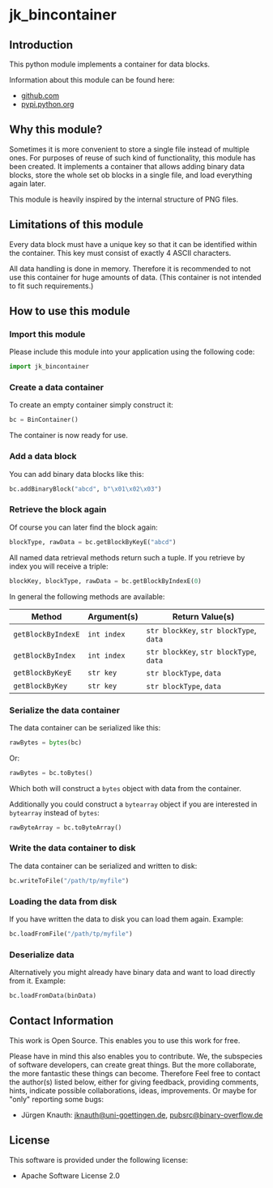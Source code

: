 jk_bincontainer
==========

Introduction
------------

This python module implements a container for data blocks.

Information about this module can be found here:

* [github.com](https://github.com/jkpubsrc/python-module-jk-bincontainer)
* [pypi.python.org](https://pypi.python.org/pypi/jk_bincontainer)

Why this module?
----------------

Sometimes it is more convenient to store a single file instead of multiple ones. For purposes of reuse of such kind of functionality, this module has been created. It implements a container that allows adding binary data blocks, store the whole set ob blocks in a single file, and load everything again later.

This module is heavily inspired by the internal structure of PNG files.

Limitations of this module
--------------------------

Every data block must have a unique key so that it can be identified within the container. This key must consist of exactly 4 ASCII characters.

All data handling is done in memory. Therefore it is recommended to not use this container for huge amounts of data. (This container is not intended to fit such requirements.)

How to use this module
----------------------

### Import this module

Please include this module into your application using the following code:

```python
import jk_bincontainer
```

### Create a data container

To create an empty container simply construct it:

```python
bc = BinContainer()
```

The container is now ready for use.

### Add a data block

You can add binary data blocks like this:

```python
bc.addBinaryBlock("abcd", b"\x01\x02\x03")
```

### Retrieve the block again

Of course you can later find the block again:

```python
blockType, rawData = bc.getBlockByKeyE("abcd")
```

All named data retrieval methods return such a tuple. If you retrieve by index you will receive a triple:

```python
blockKey, blockType, rawData = bc.getBlockByIndexE(0)
```

In general the following methods are available:

| Method				| Argument(s)	| Return Value(s)								|
| ---					| ---			| ---											|
| `getBlockByIndexE`	| `int index`	| `str blockKey`, `str blockType`, `data`		|
| `getBlockByIndex`		| `int index`	| `str blockKey`, `str blockType`, `data`		|
| `getBlockByKeyE`		| `str key`		| `str blockType`, `data`						|
| `getBlockByKey`		| `str key`		| `str blockType`, `data`						|

### Serialize the data container

The data container can be serialized like this:

```python
rawBytes = bytes(bc)
```

Or:

```python
rawBytes = bc.toBytes()
```

Which both will construct a `bytes` object with data from the container.

Additionally you could construct a `bytearray` object if you are interested in `bytearray` instead of `bytes`:

```python
rawByteArray = bc.toByteArray()
```

### Write the data container to disk

The data container can be serialized and written to disk:

```python
bc.writeToFile("/path/tp/myfile")
```

### Loading the data from disk

If you have written the data to disk you can load them again. Example:

```python
bc.loadFromFile("/path/tp/myfile")
```

### Deserialize data

Alternatively you might already have binary data and want to load directly from it. Example:

```python
bc.loadFromData(binData)
```

Contact Information
-------------------

This work is Open Source. This enables you to use this work for free.

Please have in mind this also enables you to contribute. We, the subspecies of software developers, can create great things. But the more collaborate, the more fantastic these things can become. Therefore Feel free to contact the author(s) listed below, either for giving feedback, providing comments, hints, indicate possible collaborations, ideas, improvements. Or maybe for "only" reporting some bugs:

* Jürgen Knauth: jknauth@uni-goettingen.de, pubsrc@binary-overflow.de

License
-------

This software is provided under the following license:

* Apache Software License 2.0



